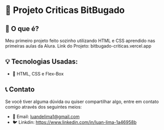# 🚀 Projeto Criticas BitBugado

## 📜 O que é?
Meu primeiro projeto feito sozinho utilizando HTML e CSS aprendido nas primeiras aulas da Alura.
Link do Projeto: bitbugado-criticas.vercel.app

## 💡 Tecnologias Usadas:

- 💪 HTML, CSS e Flex-Box

## 📞 Contato

Se você tiver alguma dúvida ou quiser compartilhar algo, entre em contato comigo através dos seguintes meios:

- 📧 Email: luandelima1@gmail.com
- 🐦 Linkdin: https://www.linkedin.com/in/luan-lima-1a46958b
